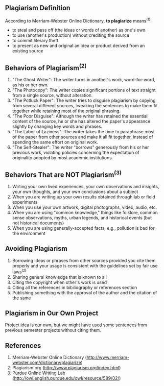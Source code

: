 

## Plagiarism Definition ##

According to Merriam-Webster Online Dictionary, **to plagiarize** means<sup>(1)</sup>:
  * to steal and pass off (the ideas or words of another) as one's own
  * to use (another's production) without crediting the source
  * to commit literary theft
  * to present as new and original an idea or product derived from an existing source

## Behaviors of Plagiarism<sup>(2)</sup> ##

  1. "The Ghost Writer": The writer turns in another's work, word-for-word, as his or her own.
  1. "The Photocopy": The writer copies significant portions of text straight from a single source, without alteration.
  1. "The Potluck Paper": The writer tries to disguise plagiarism by copying from several different sources, tweaking the sentences to make them fit together while retaining most of the original phrasing.
  1. "The Poor Disguise": Although the writer has retained the essential content of the source, he or she has altered the paper's appearance slightly by changing key words and phrases.
  1. "The Labor of Laziness": The writer takes the time to paraphrase most of the paper from other sources and make it all fit together, instead of spending the same effort on original work.
  1. "The Self-Stealer": The writer "borrows" generously from his or her previous work, violating policies concerning the expectation of originality adopted by most academic institutions.

## Behaviors That are NOT Plagiarism<sup>(3)</sup> ##

  1. Writing your own lived experiences, your own observations and insights, your own thoughts, and your own conclusions about a subject
  1. When you are writing up your own results obtained through lab or field experiments
  1. When you use your own artwork, digital photographs, video, audio, etc.
  1. When you are using "common knowledge," things like folklore, common sense observations, myths, urban legends, and historical events (but not historical documents)
  1. When you are using generally-accepted facts, e.g., pollution is bad for the environment

## Avoiding Plagiarism ##

  1. Borrowing ideas or phrases from other sources provided you cite them properly and your usage is consistent with the guidelines set by fair use laws<sup>(2)</sup>
  1. Sharing general knowledge that is known to all
  1. Citing the copyright when other's work is used
  1. Citing all the references in bibiliography or references section
  1. Publishing something with the approval of the author and the citation of the same

## Plagiarism in Our Own Project ##

Project idea is our own, but we might have used some sentences from previous semester projects without citing them.

## References ##
  1. Merriam-Webster Online Dictionary (http://www.merriam-webster.com/dictionary/plagiarize)
  1. Plagiarism.org (http://www.plagiarism.org/index.html)
  1. Purdue Online Writing Lab (http://owl.english.purdue.edu/owl/resource/589/02/)